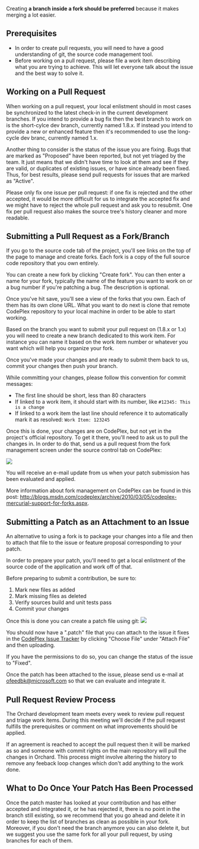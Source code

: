 Creating **a branch inside a fork should be preferred** because it makes merging a lot easier.

## Prerequisites

- In order to create pull requests, you will need to have a good understanding of git, the source code management tool.
- Before working on a pull request, please file a work item describing what you are trying to achieve. This will let everyone talk about the issue and the best way to solve it.

## Working on a Pull Request

When working on a pull request, your local enlistment should in most cases be synchronized to the latest check-in in the current development branches. If you intend to provide a bug fix then the best branch to work on is the short-cylce dev branch, currently named 1.8.x. If instead you intend to provide a new or enhanced feature then it's recommended to use the long-cycle dev branc, currently named 1.x.

Another thing to consider is the status of the issue you are fixing. Bugs that are marked as "Proposed" have been reported, but not yet triaged by the team. It just means that we didn't have time to look at them and see if they are valid, or duplicates of existing issues, or have since already been fixed. Thus, for best results, please send pull requests for issues that are marked as "Active".

Please only fix one issue per pull request: if one fix is rejected and the other accepted, it would be more difficult for us to integrate the accepted fix and we might have to reject the whole pull request and ask you to resubmit. One fix per pull request also makes the source tree's history cleaner and more readable.

## Submitting a Pull Request as a Fork/Branch

If you go to the source code tab of the project, you'll see links on the top of the page to manage and create forks. Each fork is a copy of the full source code repository that you own entirely.

You can create a new fork by clicking "Create fork". You can then enter a name for your fork, typically the name of the feature you want to work on or a bug number if you're patching a bug. The description is optional.

Once you've hit save, you'll see a view of the forks that you own. Each of them has its own clone URL. What you want to do next is clone that remote CodePlex repository to your local machine in order to be able to start working.

Based on the branch you want to submit your pull request on (1.8.x or 1.x) you will need to create a new branch dedicated to this work item. For instance you can name it based on the work item number or whatever you want which will help you organize your fork.

Once you've made your changes and are ready to submit them back to us, commit your changes then push your branch.

While committing your changes, please follow this convention for commit messages:
- The first line should be short, less than 80 characters 
- If linked to a work item, it should start with its number, like `#12345: This is a change`
- If linked to a work item the last line should reference it to automatically mark it as resolved: `Work Item: 123245` 

Once this is done, your changes are on CodePlex, but not yet in the project's official repository. To get it there, you'll need to ask us to pull the changes in. In order to do that, send us a pull request from the fork management screen under the source control tab on CodePlex:

![](../Upload/submitting-patches/PullRequest.jpg)

You will receive an e-mail update from us when your patch submission has been evaluated and applied.

More information about fork management on CodePlex can be found in this post: <http://blogs.msdn.com/codeplex/archive/2010/03/05/codeplex-mercurial-support-for-forks.aspx>.

## Submitting a Patch as an Attachment to an Issue

An alternative to using a fork is to package your changes into a file and then to attach that file to the issue or feature proposal corresponding to your patch.

In order to prepare your patch, you'll need to get a local enlistment of the source code of the application and work off of that.

Before preparing to submit a contribution, be sure to: 

1. Mark new files as added
2. Mark missing files as deleted
3. Verify sources build and unit tests pass
4. Commit your changes

Once this is done you can create a patch file using git:
![](http://git-scm.com/docs/git-format-patch)

You should now have a ".patch" file that you can attach to the issue it fixes in the [CodePlex Issue Tracker](http://orchard.codeplex.com/WorkItem/AdvancedList.aspx) by clicking "Choose File" under "Attach File" and then uploading.

If you have the permissions to do so, you can change the status of the issue to "Fixed".

Once the patch has been attached to the issue, please send us e-mail at ofeedbk@microsoft.com so that we can evaluate and integrate it.

## Pull Request Review Process

The Orchard development team meets every week to review pull request and triage work items. During this meeting we'll decide if the pull request fulfills the prerequisites or comment on what improvements should be applied.

If an agreement is reached to accept the pull request then it will be marked as so and someone with commit rights on the main repository will pull the changes in Orchard. This process might involve altering the history to remove any feeback loop changes which don't add anything to the work done.

## What to Do Once Your Patch Has Been Processed

Once the patch master has looked at your contribution and has either accepted and integrated it, or he has rejected it, there is no point in the branch still existing, so we recommend that you go ahead and delete it in order to keep the list of branches as clean as possible in your fork. Moreover, if you don't need the branch anymore you can also delete it, but we suggest you use the same fork for all your pull request, by using branches for each of them.

